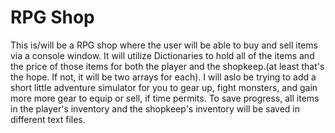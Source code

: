 # RPG Shop
This is/will be a RPG shop where the user will be able to buy and sell items via a console window.
It will utilize Dictionaries to hold all of the items and the price of those items for both the player and the shopkeep.(at least that's the hope. If not, it will be two arrays for each).
I will aslo be trying to add a short little adventure simulator for you to gear up, fight monsters, and gain more more gear to equip or sell, if time permits.
To save progress, all items in the player's inventory and the shopkeep's inventory will be saved in different text files.
